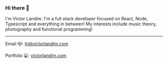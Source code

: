 ### Hi there 👀

I'm Victor Landim. I'm a full stack developer focused on React, Node, Typescript and everything in between! My interests include music theory, photography and functional programming!

---

Email 📪: [hi@victorlandim.com](mailto:hi@victorlandim.com)

Portfolio 💻: [victorlandim.com](https://victorlandim.com)
